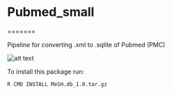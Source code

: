 # Pubmed_small
=======

Pipeline for converting .xml to .sqlite of Pubmed (PMC)

![alt text](https://github.com/kokitsuyuzaki/Pubmed_small/fig2.003)

To install this package run:

    R CMD INSTALL MeSH.db_1.0.tar.gz
